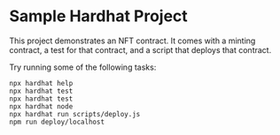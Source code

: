 # Sample Hardhat Project

This project demonstrates an NFT contract. It comes with a minting contract, a test for that contract, and a script that deploys that contract.

Try running some of the following tasks:

```shell
npx hardhat help
npx hardhat test
npx hardhat test
npx hardhat node
npx hardhat run scripts/deploy.js
npm run deploy/localhost
```
